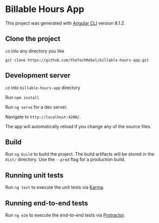 # Billable Hours App

This project was generated with [Angular CLI](https://github.com/angular/angular-cli) version 8.1.2.

## Clone the project

`cd` into any directory you like

`git clone https://github.com/theTechRebel/billable-hours-app.git`

## Development server

`cd` into `billable-hours-app` directory

Run `npm install`

Run `ng serve` for a dev server. 

Navigate to `http://localhost:4200/`. 

The app will automatically reload if you change any of the source files.

## Build

Run `ng build` to build the project. The build artifacts will be stored in the `dist/` directory. Use the `--prod` flag for a production build.

## Running unit tests

Run `ng test` to execute the unit tests via [Karma](https://karma-runner.github.io).

## Running end-to-end tests

Run `ng e2e` to execute the end-to-end tests via [Protractor](http://www.protractortest.org/).
